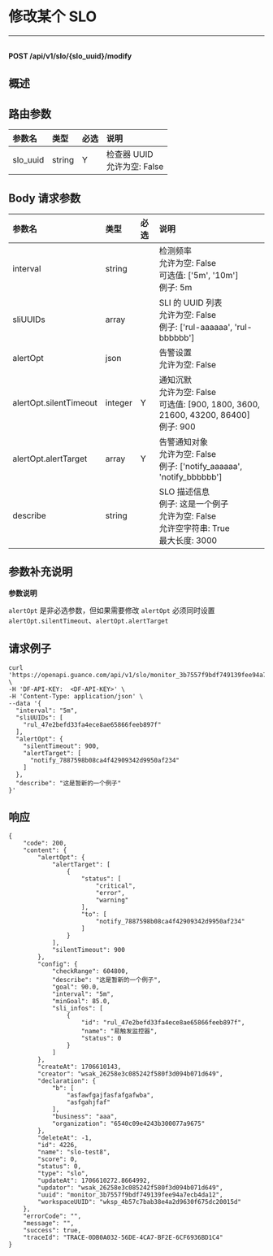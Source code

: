 # 修改某个 SLO

---

<br />**POST /api/v1/slo/\{slo_uuid\}/modify**

## 概述




## 路由参数

| 参数名        | 类型     | 必选   | 说明              |
|:-----------|:-------|:-----|:----------------|
| slo_uuid | string | Y | 检查器 UUID<br>允许为空: False <br> |


## Body 请求参数

| 参数名        | 类型     | 必选   | 说明              |
|:-----------|:-------|:-----|:----------------|
| interval | string |  | 检测频率<br>允许为空: False <br>可选值: ['5m', '10m'] <br>例子: 5m <br> |
| sliUUIDs | array |  | SLI 的 UUID 列表<br>允许为空: False <br>例子: ['rul-aaaaaa', 'rul-bbbbbb'] <br> |
| alertOpt | json |  | 告警设置<br>允许为空: False <br> |
| alertOpt.silentTimeout | integer | Y | 通知沉默<br>允许为空: False <br>可选值: [900, 1800, 3600, 21600, 43200, 86400] <br>例子: 900 <br> |
| alertOpt.alertTarget | array | Y | 告警通知对象<br>允许为空: False <br>例子: ['notify_aaaaaa', 'notify_bbbbbb'] <br> |
| describe | string |  | SLO 描述信息<br>例子: 这是一个例子 <br>允许为空: False <br>允许空字符串: True <br>最大长度: 3000 <br> |

## 参数补充说明

**参数说明**

`alertOpt` 是非必选参数，但如果需要修改 `alertOpt` 必须同时设置 `alertOpt.silentTimeout`、`alertOpt.alertTarget`




## 请求例子
```shell
curl 'https://openapi.guance.com/api/v1/slo/monitor_3b7557f9bdf749139fee94a7ecb4da12/modify' \
-H 'DF-API-KEY:  <DF-API-KEY>' \
-H 'Content-Type: application/json' \
--data '{
  "interval": "5m",
  "sliUUIDs": [
    "rul_47e2befd33fa4ece8ae65866feeb897f"
  ],
  "alertOpt": {
    "silentTimeout": 900,
    "alertTarget": [
      "notify_7887598b08ca4f42909342d9950af234"
    ]
  },
  "describe": "这是暂新的一个例子"
}'
```




## 响应
```shell
{
    "code": 200,
    "content": {
        "alertOpt": {
            "alertTarget": [
                {
                    "status": [
                        "critical",
                        "error",
                        "warning"
                    ],
                    "to": [
                        "notify_7887598b08ca4f42909342d9950af234"
                    ]
                }
            ],
            "silentTimeout": 900
        },
        "config": {
            "checkRange": 604800,
            "describe": "这是暂新的一个例子",
            "goal": 90.0,
            "interval": "5m",
            "minGoal": 85.0,
            "sli_infos": [
                {
                    "id": "rul_47e2befd33fa4ece8ae65866feeb897f",
                    "name": "易触发监控器",
                    "status": 0
                }
            ]
        },
        "createAt": 1706610143,
        "creator": "wsak_26258e3c085242f580f3d094b071d649",
        "declaration": {
            "b": [
                "asfawfgajfasfafgafwba",
                "asfgahjfaf"
            ],
            "business": "aaa",
            "organization": "6540c09e4243b300077a9675"
        },
        "deleteAt": -1,
        "id": 4226,
        "name": "slo-test8",
        "score": 0,
        "status": 0,
        "type": "slo",
        "updateAt": 1706610272.8664992,
        "updator": "wsak_26258e3c085242f580f3d094b071d649",
        "uuid": "monitor_3b7557f9bdf749139fee94a7ecb4da12",
        "workspaceUUID": "wksp_4b57c7bab38e4a2d9630f675dc20015d"
    },
    "errorCode": "",
    "message": "",
    "success": true,
    "traceId": "TRACE-0DB0A032-56DE-4CA7-BF2E-6CF6936BD1C4"
} 
```




